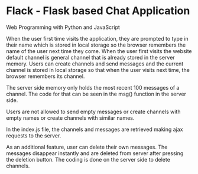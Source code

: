 # Flack - Flask based Chat Application

Web Programming with Python and JavaScript

When the user first time visits the application, they are prompted to type in their name which is stored in
local storage so the browser remembers the name of the user next time they come. When the user first visits the website 
default channel is general channel that is already stored in the server memory. Users can create channels and send messages
and the current channel is stored in local storage so that when the user visits next time, the browser remembers its channel.

The server side memory only holds the most recent 100 messages of a channel. The code for that can be seen in the msg() function in the server side.

Users are not allowed to send empty messages or create channels with empty names or create channels with similar names. 

In the index.js file, the channels and messages are retrieved making ajax requests to the server.

As an additional feature, user can delete their own messages. The messages disappear instantly and are deleted from server
after pressing the deletion button. The coding is done on the server side to delete channels.
